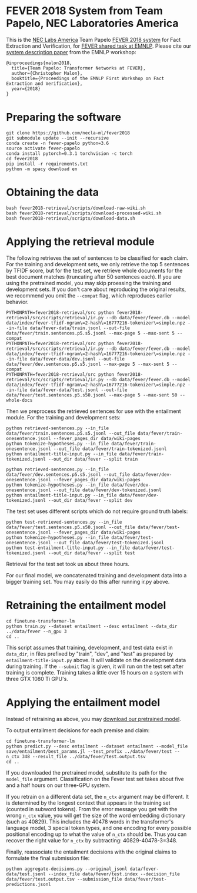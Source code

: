 # FEVER 2018 System from Team Papelo, NEC Laboratories America

This is the [NEC Labs America](http://www.nec-labs.com) Team Papelo [FEVER 2018 system](https://www.github.com/necla-ml/fever2018) for Fact Extraction and Verification, for [FEVER shared task at EMNLP](http://fever.ai).  Please cite our [system description paper](http://aclweb.org/anthology/W18-5517) from the EMNLP workshop:

```
@inproceedings{malon2018,
  title={Team Papelo: Transformer Networks at FEVER},
  author={Christopher Malon},
  booktitle={Proceedings of the EMNLP First Workshop on Fact Extraction and Verification},
  year={2018}
}
```

# Preparing the software

```
git clone https://github.com/necla-ml/fever2018
git submodule update --init --recursive
conda create -n fever-papelo python=3.6
source activate fever-papelo
conda install pytorch=0.3.1 torchvision -c torch
cd fever2018
pip install -r requirements.txt
python -m spacy download en
```

# Obtaining the data

```
bash fever2018-retrieval/scripts/download-raw-wiki.sh
bash fever2018-retrieval/scripts/download-processed-wiki.sh
bash fever2018-retrieval/scripts/download-data.sh
```

# Applying the retrieval module

The following retrieves the set of sentences to be classified for each claim.
For the training and development sets, we only retrieve the top 5 sentences
by TFIDF score, but for the test set, we retrieve whole documents for the
best document matches (truncating after 50 sentences each).  If you are using
the pretrained model, you may skip proessing the training and development sets.
If you don't care about reproducing the original results, we recommend you
omit the `--compat` flag, which reproduces earlier behavior.
```
PYTHONPATH=fever2018-retrieval/src python fever2018-retrieval/src/scripts/retrieval/ir.py --db data/fever/fever.db --model data/index/fever-tfidf-ngram\=2-hash\=16777216-tokenizer\=simple.npz --in-file data/fever-data/train.jsonl --out-file data/fever/train.sentences.p5.s5.jsonl --max-page 5 --max-sent 5 --compat
PYTHONPATH=fever2018-retrieval/src python fever2018-retrieval/src/scripts/retrieval/ir.py --db data/fever/fever.db --model data/index/fever-tfidf-ngram\=2-hash\=16777216-tokenizer\=simple.npz --in-file data/fever-data/dev.jsonl --out-file data/fever/dev.sentences.p5.s5.jsonl --max-page 5 --max-sent 5 --compat
PYTHONPATH=fever2018-retrieval/src python fever2018-retrieval/src/scripts/retrieval/ir.py --db data/fever/fever.db --model data/index/fever-tfidf-ngram\=2-hash\=16777216-tokenizer\=simple.npz --in-file data/fever-data/test.jsonl --out-file data/fever/test.sentences.p5.s50.jsonl --max-page 5 --max-sent 50 --whole-docs
```

Then we preprocess the retrieved sentences for use with the entailment module.
For the training and development sets:

```
python retrieved-sentences.py --in_file data/fever/train.sentences.p5.s5.jsonl --out_file data/fever/train-onesentence.jsonl --fever_pages_dir data/wiki-pages
python tokenize-hypotheses.py --in_file data/fever/train-onesentence.jsonl --out_file data/fever/train-tokenized.jsonl
python entailment-title-input.py --in_file data/fever/train-tokenized.jsonl --out_dir data/fever --split train

python retrieved-sentences.py --in_file data/fever/dev.sentences.p5.s5.jsonl --out_file data/fever/dev-onesentence.jsonl --fever_pages_dir data/wiki-pages
python tokenize-hypotheses.py --in_file data/fever/dev-onesentence.jsonl --out_file data/fever/dev-tokenized.jsonl
python entailment-title-input.py --in_file data/fever/dev-tokenized.jsonl --out_dir data/fever --split dev
```

The test set uses different scripts which do not require ground truth labels:
```
python test-retrieved-sentences.py --in_file data/fever/test.sentences.p5.s50.jsonl --out_file data/fever/test-onesentence.jsonl --fever_pages_dir data/wiki-pages
python tokenize-hypotheses.py --in_file data/fever/test-onesentence.jsonl --out_file data/fever/test-tokenized.jsonl
python test-entailment-title-input.py --in_file data/fever/test-tokenized.jsonl --out_dir data/fever --split test
```
Retrieval for the test set took us about three hours.

For our final model, we concatenated training and development data into a
bigger training set.  You may easily do this after running ir.py above.

# Retraining the entailment model

```
cd finetune-transformer-lm
python train.py --dataset entailment --desc entailment --data_dir ../data/fever --n_gpu 3
cd ..
```

This script assumes that training, development, and test data exist
in `data_dir`, in files prefixed by "train", "dev", and "test" as prepared
by `entailment-title-input.py` above.  It will validate on the development
data during training.  If the `--submit` flag is given, it will
run on the test set after training is complete.
Training takes a little over 15 hours on a system with three GTX 1080 Ti
GPU's.

# Applying the entailment model

Instead of retraining as above, you may
[download our pretrained model](https://github.com/necla-ml/fever2018-model).

To output entailment decisions for each premise and claim:
```
cd finetune-transformer-lm
python predict.py --desc entailment --dataset entailment --model_file save/entailment/best_params.jl --test_prefix ../data/fever/test --n_ctx 348 --result_file ../data/fever/test.output.tsv
cd ..
```
If you downloaded the pretrained model, substitute its path for the
`model_file` argument.  Classification on the Fever test set takes
about five and a half hours on our three-GPU system.

If you retrain on a different data set, the `n_ctx` argument may be different.
It is determined by the longest context that appears in the training set
(counted in subword tokens).  From the error message you get with the
wrong `n_ctx` value, you will get the size of the word embedding dictionary
(such as 40829).  This includes the 40478 words in the transformer's language
model, 3 special token types, and one encoding for every possible positional
encoding up to what the value of `n_ctx` should be.  Thus you can recover
the right value for `n_ctx` by subtracting: 40829-40478-3=348.

Finally, reassociate the entailment decisions with the original claims to
formulate the final submission file:
```
python aggregate-decisions.py --original_jsonl data/fever-data/test.jsonl --index_file data/fever/test.index --decision_file data/fever/test.output.tsv --submission_file data/fever/test-predictions.jsonl
```

